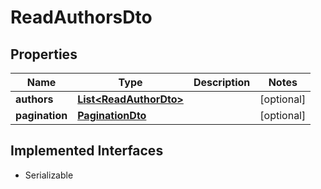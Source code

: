 

# ReadAuthorsDto


## Properties

| Name | Type | Description | Notes |
|------------ | ------------- | ------------- | -------------|
|**authors** | [**List&lt;ReadAuthorDto&gt;**](ReadAuthorDto.md) |  |  [optional] |
|**pagination** | [**PaginationDto**](PaginationDto.md) |  |  [optional] |


## Implemented Interfaces

* Serializable


